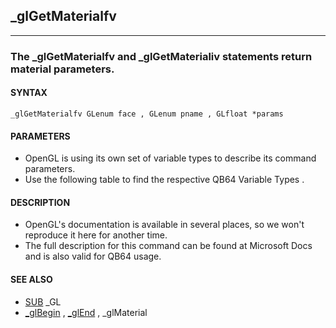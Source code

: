 ## _glGetMaterialfv
---

### The _glGetMaterialfv and _glGetMaterialiv statements return material parameters.

#### SYNTAX

`_glGetMaterialfv GLenum face , GLenum pname , GLfloat *params`

#### PARAMETERS
* OpenGL is using its own set of variable types to describe its command parameters.
* Use the following table to find the respective QB64 Variable Types .


#### DESCRIPTION
* OpenGL's documentation is available in several places, so we won't reproduce it here for another time.
* The full description for this command can be found at Microsoft Docs and is also valid for QB64 usage.


#### SEE ALSO
* [SUB](./SUB.md) _GL
* [_glBegin](./_glBegin.md) , [_glEnd](./_glEnd.md) , _glMaterial
